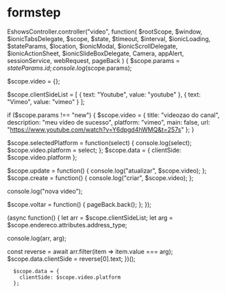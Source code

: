 # formstep

EshowsController.controller("video", function(
  $rootScope,
  $window,
  $ionicTabsDelegate,
  $scope,
  $state,
  $timeout,
  $interval,
  $ionicLoading,
  $stateParams,
  $location,
  $ionicModal,
  $ionicScrollDelegate,
  $ionicActionSheet,
  $ionicSlideBoxDelegate,
  Camera,
  appAlert,
  sessionService,
  webRequest,
  pageBack
) {
  $scope.params = $stateParams.id;
  console.log($scope.params);

  $scope.video = {};

  $scope.clientSideList = [
    { text: "Youtube", value: "youtube" },
    { text: "Vimeo", value: "vimeo" }
  ];

  if ($scope.params !== "new") {
    $scope.video = {
      title: "videozao do canal",
      description: "meu vídeo de sucesso",
      platform: "vimeo",
      main: false,
      url: "https://www.youtube.com/watch?v=Y6dpgd4hWMQ&t=257s"
    };
  }

  $scope.selectedPlatform = function(select) {
    console.log(select);
    $scope.video.platform = select;
  };
  $scope.data = {
    clientSide: $scope.video.platform
  };

  $scope.update = function() {
    console.log("atualizar", $scope.video);
  };
  $scope.create = function() {
    console.log("criar", $scope.video);
  };

  console.log("nova video");

  $scope.voltar = function() {
    pageBack.back();
  };
});










(async function() {
  let arr = $scope.clientSideList;
  let arg = $scope.endereco.attributes.address_type;

  console.log(arr, arg);

  const reverse = await arr.filter(item => item.value === arg);
  $scope.data.clientSide = reverse[0].text;
})();

````
  $scope.data = {
    clientSide: $scope.video.platform
  };
````
